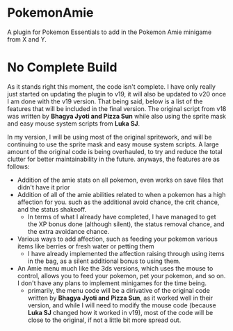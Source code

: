# PokemonAmie

A plugin for Pokemon Essentials to add in the Pokemon Amie minigame from X and Y.

# No Complete Build

As it stands right this moment, the code isn't complete. I have only really just started on updating the plugin to v19, it will also be updated to v20 once I am done with the v19 version. That being said, below is a list of the features that will be included in the final version. The original script from v18 was written by **Bhagya Jyoti and Pizza Sun** while also using the sprite mask and easy mouse system scripts from **Luka SJ**.

In my version, I will be using most of the original spritework, and will be continuing to use the sprite mask and easy mouse system scripts. A large amount of the original code is being overhauled, to try and reduce the total clutter for better maintainability in the future. anyways, the features are as follows:

- Addition of the amie stats on all pokemon, even works on save files that didn't have it prior
- Addition of all of the amie abilities related to when a pokemon has a high affection for you. such as the additional avoid chance, the crit chance, and the status shakeoff.
  - In terms of what I already have completed, I have managed to get the XP bonus done (although silent), the status removal chance, and the extra avoidance chance.
- Various ways to add affection, such as feeding your pokemon various items like berries or fresh water or petting them
  - I have already implemented the affection raising through using items in the bag, as a silent additional bonus to using them.
- An Amie menu much like the 3ds versions, which uses the mouse to control, allows you to feed your pokemon, pet your pokemon, and so on. I don't have any plans to implement minigames for the time being.
  - primarily, the menu code will be a dirivative of the original code written by **Bhagya Jyoti and Pizza Sun**, as it worked well in their version, and while I will need to modify the mouse code (because **Luka SJ** changed how it worked in v19), most of the code will be close to the original, if not a little bit more spread out.
